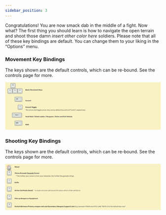 ```yaml
---
sidebar_position: 3
---
```


Congratulations! You are now smack dab in the middle of a fight. Now what? The first thing you should learn is how to navigate the open terrain and shoot those damn *insert other color here* soldiers. Please note that all of these key bindings are default. You can change them to your liking in the “Options” menu.


### Movement Key Bindings

The keys shown are the default controls, which can be re-bound. See the controls page for more.

![move](./img/Move.png)

### Shooting Key Bindings

The keys shown are the default controls, which can be re-bound. See the controls page for more.

![shoot](./img/shoot.png)